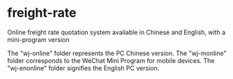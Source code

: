 # freight-rate
Online freight rate quotation system available in Chinese and English, with a mini-program version

The "wj-online" folder represents the PC Chinese version. 
The "wj-monline" folder corresponds to the WeChat Mini Program for mobile devices. 
The "wj-enonline" folder signifies the English PC version. 